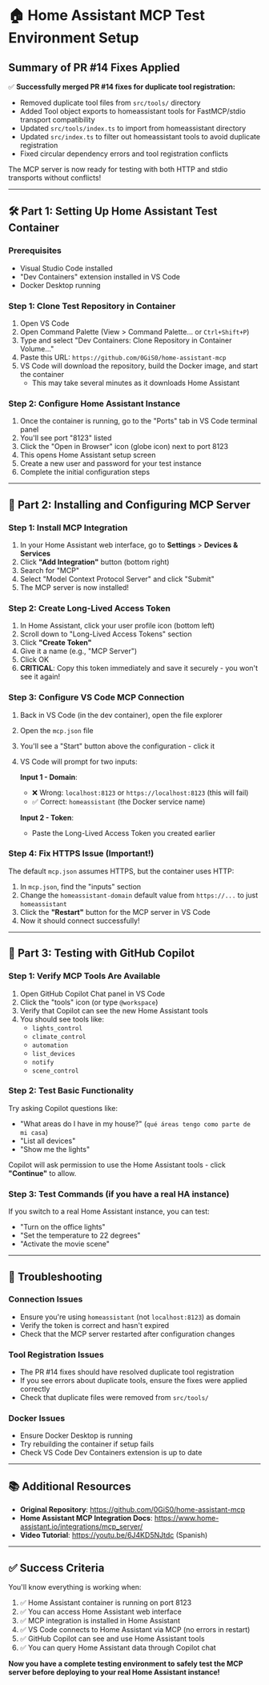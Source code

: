 # 🏠 Home Assistant MCP Test Environment Setup

## Summary of PR #14 Fixes Applied

✅ **Successfully merged PR #14 fixes for duplicate tool registration:**
- Removed duplicate tool files from `src/tools/` directory
- Added Tool object exports to homeassistant tools for FastMCP/stdio transport compatibility  
- Updated `src/tools/index.ts` to import from homeassistant directory
- Updated `src/index.ts` to filter out homeassistant tools to avoid duplicate registration
- Fixed circular dependency errors and tool registration conflicts

The MCP server is now ready for testing with both HTTP and stdio transports without conflicts!

---

## 🛠️ Part 1: Setting Up Home Assistant Test Container

### Prerequisites
- Visual Studio Code installed
- "Dev Containers" extension installed in VS Code
- Docker Desktop running

### Step 1: Clone Test Repository in Container

1. Open VS Code
2. Open Command Palette (View > Command Palette... or `Ctrl+Shift+P`)
3. Type and select "Dev Containers: Clone Repository in Container Volume..."
4. Paste this URL: `https://github.com/0GiS0/home-assistant-mcp`
5. VS Code will download the repository, build the Docker image, and start the container
   - This may take several minutes as it downloads Home Assistant

### Step 2: Configure Home Assistant Instance

1. Once the container is running, go to the "Ports" tab in VS Code terminal panel
2. You'll see port "8123" listed
3. Click the "Open in Browser" icon (globe icon) next to port 8123
4. This opens Home Assistant setup screen
5. Create a new user and password for your test instance
6. Complete the initial configuration steps

---

## 🔌 Part 2: Installing and Configuring MCP Server

### Step 1: Install MCP Integration

1. In your Home Assistant web interface, go to **Settings** > **Devices & Services**
2. Click **"Add Integration"** button (bottom right)
3. Search for "MCP"
4. Select "Model Context Protocol Server" and click "Submit"
5. The MCP server is now installed!

### Step 2: Create Long-Lived Access Token

1. In Home Assistant, click your user profile icon (bottom left)
2. Scroll down to "Long-Lived Access Tokens" section
3. Click **"Create Token"**
4. Give it a name (e.g., "MCP Server")
5. Click OK
6. **CRITICAL**: Copy this token immediately and save it securely - you won't see it again!

### Step 3: Configure VS Code MCP Connection

1. Back in VS Code (in the dev container), open the file explorer
2. Open the `mcp.json` file
3. You'll see a "Start" button above the configuration - click it
4. VS Code will prompt for two inputs:

   **Input 1 - Domain**: 
   - ❌ Wrong: `localhost:8123` or `https://localhost:8123` (this will fail)
   - ✅ Correct: `homeassistant` (the Docker service name)

   **Input 2 - Token**: 
   - Paste the Long-Lived Access Token you created earlier

### Step 4: Fix HTTPS Issue (Important!)

The default `mcp.json` assumes HTTPS, but the container uses HTTP:

1. In `mcp.json`, find the "inputs" section
2. Change the `homeassistant-domain` default value from `https://...` to just `homeassistant`
3. Click the **"Restart"** button for the MCP server in VS Code
4. Now it should connect successfully!

---

## 🧪 Part 3: Testing with GitHub Copilot

### Step 1: Verify MCP Tools Are Available

1. Open GitHub Copilot Chat panel in VS Code
2. Click the "tools" icon (or type `@workspace`) 
3. Verify that Copilot can see the new Home Assistant tools
4. You should see tools like:
   - `lights_control`
   - `climate_control` 
   - `automation`
   - `list_devices`
   - `notify`
   - `scene_control`

### Step 2: Test Basic Functionality

Try asking Copilot questions like:
- "What areas do I have in my house?" (`qué áreas tengo como parte de mi casa`)
- "List all devices"
- "Show me the lights"

Copilot will ask permission to use the Home Assistant tools - click **"Continue"** to allow.

### Step 3: Test Commands (if you have a real HA instance)

If you switch to a real Home Assistant instance, you can test:
- "Turn on the office lights" 
- "Set the temperature to 22 degrees"
- "Activate the movie scene"

---

## 🔧 Troubleshooting

### Connection Issues
- Ensure you're using `homeassistant` (not `localhost:8123`) as domain
- Verify the token is correct and hasn't expired
- Check that the MCP server restarted after configuration changes

### Tool Registration Issues  
- The PR #14 fixes should have resolved duplicate tool registration
- If you see errors about duplicate tools, ensure the fixes were applied correctly
- Check that duplicate files were removed from `src/tools/`

### Docker Issues
- Ensure Docker Desktop is running
- Try rebuilding the container if setup fails
- Check VS Code Dev Containers extension is up to date

---

## 📚 Additional Resources

- **Original Repository**: https://github.com/0GiS0/home-assistant-mcp
- **Home Assistant MCP Integration Docs**: https://www.home-assistant.io/integrations/mcp_server/
- **Video Tutorial**: https://youtu.be/6J4KD5NJtdc (Spanish)

---

## ✅ Success Criteria

You'll know everything is working when:
1. ✅ Home Assistant container is running on port 8123
2. ✅ You can access Home Assistant web interface  
3. ✅ MCP integration is installed in Home Assistant
4. ✅ VS Code connects to Home Assistant via MCP (no errors in restart)
5. ✅ GitHub Copilot can see and use Home Assistant tools
6. ✅ You can query Home Assistant data through Copilot chat

**Now you have a complete testing environment to safely test the MCP server before deploying to your real Home Assistant instance!**